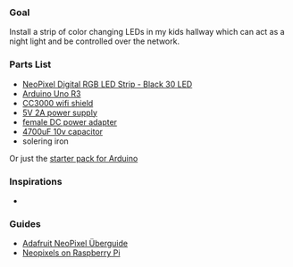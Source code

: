 ### Goal

Install a strip of color changing LEDs in my kids hallway which can act as a night light and be controlled over the network.

### Parts List

* [NeoPixel Digital RGB LED Strip - Black 30 LED](https://www.adafruit.com/products/1460)
* [Arduino Uno R3](https://www.adafruit.com/products/50)
* [CC3000 wifi shield](https://www.adafruit.com/products/1491)
* [5V 2A power supply](https://www.adafruit.com/products/276)
* [female DC power adapter](https://www.adafruit.com/products/368)
* [4700uF 10v capacitor](https://www.adafruit.com/products/1589)
* solering iron

Or just the [starter pack for Arduino](https://www.adafruit.com/products/68)

### Inspirations

* [](https://learn.adafruit.com/wifi-controlled-led-christmahanukwanzaa-tree/overview)

### Guides

* [Adafruit NeoPixel Überguide](https://learn.adafruit.com/adafruit-neopixel-uberguide)
* [Neopixels on Raspberry Pi](https://learn.adafruit.com/neopixels-on-raspberry-pi/overview)